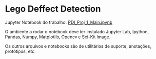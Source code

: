 # Lego Deffect Detection

Jupyter Notebook do trabalho: [PDI_Proj_1_Main.ipynb](https://github.com/kallyous/DIP-2024/blob/master/Proj_1_Lego_Deffect_Detection/PDI_Proj_1_Main.ipynb)

O ambiente a rodar o notebook deve ter instalado Jupyter Lab, Ipython, Pandas, Numpy, Matplotlib, Opencv e Sci-Kit Image.

Os outros arquivos e notebooks são de utilitários de suporte, anotações, protótipos, etc.
